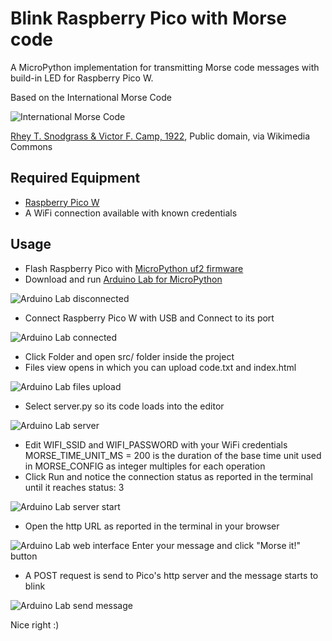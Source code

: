# Blink Raspberry Pico with Morse code
A MicroPython implementation for transmitting Morse code messages with build-in LED
for Raspberry Pico W.

Based on the International Morse Code

![International Morse Code](assets/International_Morse_Code.jpg)

[Rhey T. Snodgrass &amp; Victor F. Camp, 1922](https://commons.wikimedia.org/wiki/File:International_Morse_Code.svg), Public domain, via Wikimedia Commons


## Required Equipment
- [Raspberry Pico W](https://www.raspberrypi.com/documentation/microcontrollers/rp2040.html#raspberry-pi-pico-w)
- A WiFi connection available with known credentials

## Usage
- Flash Raspberry Pico with [MicroPython uf2 firmware](https://micropython.org/download/rp2-pico-w/)
- Download and run [Arduino Lab for MicroPython](https://labs.arduino.cc/en/labs/micropython)

![Arduino Lab disconnected](assets/page_arduino-lab_disconnected.jpg)

- Connect Raspberry Pico W with USB and Connect to its port

![Arduino Lab connected](assets/page_arduino-lab_port-select.jpg)

- Click Folder and open src/ folder inside the project
- Files view opens in which you can upload code.txt and index.html

![Arduino Lab files upload](assets/page_arduino-lab_files-upload.jpg)

- Select server.py so its code loads into the editor

![Arduino Lab server](assets/page_arduino-lab_server.jpg)

- Edit WIFI_SSID and WIFI_PASSWORD with your WiFi credentials
  MORSE_TIME_UNIT_MS = 200 is the duration of the base time unit
  used in MORSE_CONFIG as integer multiples for each operation
- Click Run and notice the connection status as reported in the terminal until it reaches status: 3

![Arduino Lab server start](assets/page_arduino-lab_server-start.jpg)

- Open the http URL as reported in the terminal in your browser

![Arduino Lab web interface](assets/page_arduino-lab_web-interface.jpg)
  Enter your message and click "Morse it!" button

- A POST request is send to Pico's http server and the message starts to blink

![Arduino Lab send message](assets/page_arduino-lab_send-message.jpg)

Nice right :)
